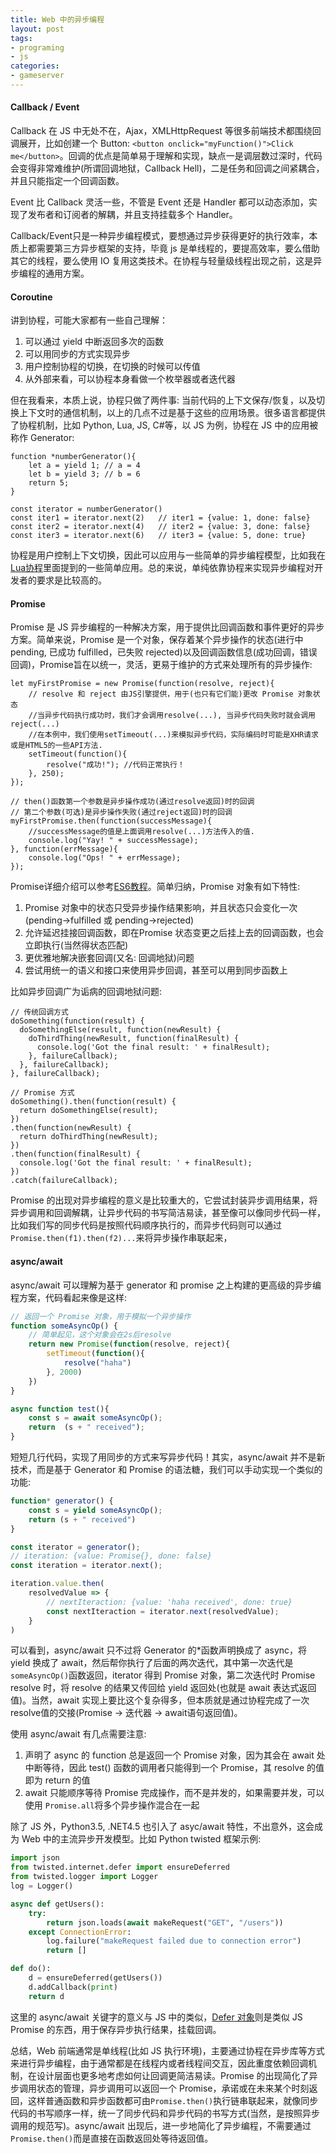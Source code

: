 ```yaml
---
title: Web 中的异步编程
layout: post
tags:
- programing
- js
categories:
- gameserver
---
```



#### Callback / Event

Callback 在 JS 中无处不在，Ajax，XMLHttpRequest 等很多前端技术都围绕回调展开，比如创建一个 Button: `<button onclick="myFunction()">Click me</button>`。回调的优点是简单易于理解和实现，缺点一是调层数过深时，代码会变得非常难维护(所谓回调地狱，Callback Hell)，二是任务和回调之间紧耦合，并且只能指定一个回调函数。

<!--more-->

Event 比 Callback 灵活一些，不管是 Event 还是 Handler 都可以动态添加，实现了发布者和订阅者的解耦，并且支持挂载多个 Handler。

Callback/Event只是一种异步编程模式，要想通过异步获得更好的执行效率，本质上都需要第三方异步框架的支持，毕竟 js 是单线程的，要提高效率，要么借助其它的线程，要么使用 IO 复用这类技术。在协程与轻量级线程出现之前，这是异步编程的通用方案。

#### Coroutine

讲到协程，可能大家都有一些自己理解：

1. 可以通过 yield 中断返回多次的函数
2. 可以用同步的方式实现异步
3. 用户控制协程的切换，在切换的时候可以传值
4. 从外部来看，可以协程本身看做一个枚举器或者迭代器

但在我看来，本质上说，协程只做了两件事: 当前代码的上下文保存/恢复，以及切换上下文时的通信机制，以上的几点不过是基于这些的应用场景。很多语言都提供了协程机制，比如 Python, Lua, JS, C#等，以 JS 为例，协程在 JS 中的应用被称作 Generator: 

```
function *numberGenerator(){
    let a = yield 1; // a = 4
    let b = yield 3; // b = 6
    return 5;
}

const iterator = numberGenerator()
const iter1 = iterator.next(2)   // iter1 = {value: 1, done: false}
const iter2 = iterator.next(4)   // iter2 = {value: 3, done: false}
const iter3 = iterator.next(6)   // iter3 = {value: 5, done: true}
```


协程是用户控制上下文切换，因此可以应用与一些简单的异步编程模型，比如我在[Lua协程](http://wudaijun.com/2015/01/lua-coroutine/)里面提到的一些简单应用。总的来说，单纯依靠协程来实现异步编程对开发者的要求是比较高的。

#### Promise

Promise 是 JS 异步编程的一种解决方案，用于提供比回调函数和事件更好的异步方案。简单来说，Promise 是一个对象，保存着某个异步操作的状态(进行中 pending, 已成功 fulfilled，已失败 rejected)以及回调函数信息(成功回调，错误回调)，Promise旨在以统一，灵活，更易于维护的方式来处理所有的异步操作:

```
let myFirstPromise = new Promise(function(resolve, reject){
    // resolve 和 reject 由JS引擎提供，用于(也只有它们能)更改 Promise 对象状态
    //当异步代码执行成功时，我们才会调用resolve(...), 当异步代码失败时就会调用reject(...)
    //在本例中，我们使用setTimeout(...)来模拟异步代码，实际编码时可能是XHR请求或是HTML5的一些API方法.
    setTimeout(function(){
        resolve("成功!"); //代码正常执行！
    }, 250);
});

// then()函数第一个参数是异步操作成功(通过resolve返回)时的回调
// 第二个参数(可选)是异步操作失败(通过reject返回)时的回调
myFirstPromise.then(function(successMessage){
    //successMessage的值是上面调用resolve(...)方法传入的值.
    console.log("Yay! " + successMessage);
}, function(errMessage){
    console.log("Ops! " + errMessage);
});
```

Promise详细介绍可以参考[ES6教程](http://es6.ruanyifeng.com/#docs/promise)。简单归纳，Promise 对象有如下特性:

1. Promise 对象中的状态只受异步操作结果影响，并且状态只会变化一次(pending->fulfilled 或 pending->rejected)
2. 允许延迟挂接回调函数，即在Promise 状态变更之后挂上去的回调函数，也会立即执行(当然得状态匹配)
3. 更优雅地解决嵌套回调(又名: 回调地狱)问题
4. 尝试用统一的语义和接口来使用异步回调，甚至可以用到同步函数上

比如异步回调广为诟病的回调地狱问题:

```
// 传统回调方式
doSomething(function(result) {
  doSomethingElse(result, function(newResult) {
    doThirdThing(newResult, function(finalResult) {
      console.log('Got the final result: ' + finalResult);
    }, failureCallback);
  }, failureCallback);
}, failureCallback);

// Promise 方式
doSomething().then(function(result) {
  return doSomethingElse(result);
})
.then(function(newResult) {
  return doThirdThing(newResult);
})
.then(function(finalResult) {
  console.log('Got the final result: ' + finalResult);
})
.catch(failureCallback);
```

Promise 的出现对异步编程的意义是比较重大的，它尝试封装异步调用结果，将异步调用和回调解耦，让异步代码的书写简洁易读，甚至像可以像同步代码一样，比如我们写的同步代码是按照代码顺序执行的，而异步代码则可以通过`Promise.then(f1).then(f2)...`来将异步操作串联起来，

#### async/await

async/await 可以理解为基于 generator 和 promise 之上构建的更高级的异步编程方案，代码看起来像是这样:

```javascript
// 返回一个 Promise 对象，用于模拟一个异步操作
function someAsyncOp() {
    // 简单起见，这个对象会在2s后resolve
    return new Promise(function(resolve, reject){
        setTimeout(function(){
            resolve("haha")
        }, 2000)
    })
}

async function test(){
    const s = await someAsyncOp();
    return  (s + " received");
}
```

短短几行代码，实现了用同步的方式来写异步代码！其实，async/await 并不是新技术，而是基于 Generator 和 Promise 的语法糖，我们可以手动实现一个类似的功能:

```javascript
function* generator() {
    const s = yield someAsyncOp();
    return (s + " received")
}

const iterator = generator();
// iteration: {value: Promise{}, done: false}
const iteration = iterator.next();

iteration.value.then(
    resolvedValue => {
        // nextIteraction: {value: 'haha received', done: true}
        const nextIteraction = iterator.next(resolvedValue);
    }
)
```

可以看到，async/await 只不过将 Generator 的*函数声明换成了 async，将 yield 换成了 await，然后帮你执行了后面的两次迭代，其中第一次迭代是 `someAsyncOp()`函数返回，iterator 得到 Promise 对象，第二次迭代时 Promise resolve 时，将 resolve 的结果又传回给 yield 返回处(也就是 await 表达式返回值)。当然，await 实现上要比这个复杂得多，但本质就是通过协程完成了一次resolve值的交接(Promise -> 迭代器 -> await语句返回值)。

使用 async/await 有几点需要注意:

1. 声明了 async 的 function 总是返回一个 Promise 对象，因为其会在 await 处中断等待，因此 test() 函数的调用者只能得到一个 Promise，其 resolve 的值即为 return 的值
2. await 只能顺序等待 Promise 完成操作，而不是并发的，如果需要并发，可以使用 `Promise.all`将多个异步操作混合在一起

除了 JS 外，Python3.5, .NET4.5 也引入了 asyc/await 特性，不出意外，这会成为 Web 中的主流异步开发模型。比如 Python twisted 框架示例:

``` python
import json
from twisted.internet.defer import ensureDeferred
from twisted.logger import Logger
log = Logger()

async def getUsers():
    try:
        return json.loads(await makeRequest("GET", "/users"))
    except ConnectionError:
        log.failure("makeRequest failed due to connection error")
        return []

def do():
    d = ensureDeferred(getUsers())
    d.addCallback(print)
    return d
```

这里的 async/await 关键字的意义与 JS 中的类似，[Defer 对象](https://twistedmatrix.com/documents/current/core/howto/defer-intro.html)则是类似 JS Promise 的东西，用于保存异步执行结果，挂载回调。


总结，Web 前端通常是单线程(比如 JS 执行环境)，主要通过协程在异步库等方式来进行异步编程，由于通常都是在线程内或者线程间交互，因此重度依赖回调机制，在设计层面也更多地考虑如何让回调更简洁易读。Promise 的出现简化了异步调用状态的管理，异步调用可以返回一个 Promise，承诺或在未来某个时刻返回，这样普通函数和异步函数都可由`Promise.then()`执行链串联起来，就像同步代码的书写顺序一样，统一了同步代码和异步代码的书写方式(当然，是按照异步调用的规范写)。async/await 出现后，进一步地简化了异步编程，不需要通过`Promise.then()`而是直接在函数返回处等待返回值。